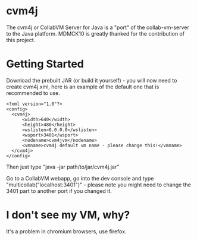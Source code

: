 # cvm4j

The cvm4j or CollabVM Server for Java is a "port" of the collab-vm-server to the Java platform. MDMCK10 is greatly thanked for the contribution of this project.

# Getting Started

Download the prebuilt JAR (or build it yourself) - you will now need to create cvm4j.xml, here is an example of the default one that is recommended to use.

```
<?xml version="1.0"?>
<config>
  <cvm4j>
      <width>640</width>
      <height>480</height>
      <wslisten>0.0.0.0</wslisten>
      <wsport>3401</wsport>
      <nodename>cvm4jvm</nodename>
      <vmname>cvm4j default vm name - please change this!</vmname>
  </cvm4j>
</config>
```

Then just type "java -jar path/to/jar/cvm4j.jar"

Go to a CollabVM webapp, go into the dev console and type "multicollab("localhost:3401")" - please note you might need to change the 3401 part to another port if you changed it.

# I don't see my VM, why?

It's a problem in chromium browsers, use firefox.
